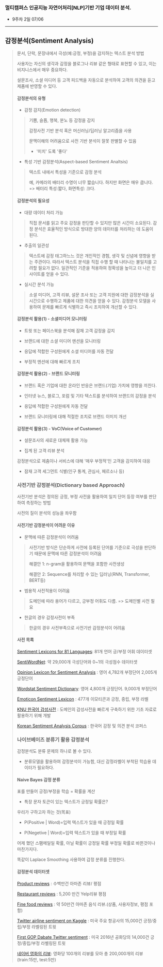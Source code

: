 ### 멀티캠퍼스 인공지능 자연어처리[NLP]기반 기업 데이터 분석.
- 9주차 2일 07/06
---
## 감정분석(Sentiment Analysis)
> 문서, 단락, 문장내에서 극성(예:긍정, 부정)을 감지하는 텍스트 분석 방법
> 
> 사용자는 자신의 생각과 감정을 블로그나 리뷰 같은 형태로 표현할 수 있고, 이는 비지니스에서 매우 중요하다.
> 
> 설문조사, 소셜 미디어 등 고객 피드백을 자동으로 분석하여 고객의 의견을 듣고 제품에 반영할 수 있다.
> 
> #### 감정분석의 유형
> - 감정 감지(Emotion detection)
>> 기쁨, 슬픔, 행복, 분노 등 감정을 감지
>> 
>> 감정사전 기반 분석 혹은 머신러닝/딥러닝 알고리즘을 사용
>> 
>> 문맥이해의 어려움으로 사전 기반 분석이 잘못 판별할 수 있음
>> - '미치' 도록 '좋다'
>> 
> - 특성 기반 감정분석(Aspect-based Sentiment Analtsis)
>> 텍스트 내에서 특성을 기준으로 감정 분석
>> 
>> 예, 카메라의 배터리 수명이 너무 짧습니다. 하지만 화면은 매우 큽니다.
>>  => 배터리 특성:짧다, 화면특성: 크다.
>
> #### 감정분석의 필요성
> - 대량 데이터 처리 가능
>> 직접 문서를 읽고 주요 감정을 판단할 수 있지만 많은 시간이 소요된다. 감정 분석은 효율적인 방식으로 방대한 양의 데이터를 처리하는 데 도움이 된다.
>> 
> - 추출의 일관성
>> 텍스트에 감정 태그하느느 것은 개인적인 경험, 생각 및 신념에 영향을 받는 주관이다. 따라서 텍스트 분석을 직접 수행 할 때 나타나는 불일치를 고려할 필요가 없다. 일관적인 기준을 적용하여 정확성을 높이고 더 나은 인사이트를 얻을 수 있다.
>> 
> - 실시간 분석 가능
>> 소셜 미디어, 고객 리뷰, 설문 조사 또는 고객 지원에 대한 감정분석을 실시간으로 수행하고 제품에 대한 의견을 얻을 수 있다. 감정분석 모델을 사용하여 문제를 빠르게 식별하고 즉시 조치하여 개선할 수 있다.
>> 
> #### 감정분석 활용(1) - 소셜미디어 모니터링
> - 트윗 또는 페이스북을 분석해 잠재 고객 감정을 감지
> 
> - 브랜드에 대한 소셜 미디어 멘션을 모니터링
> 
> - 응답에 적합한 구성원에게 소셜 미디어를 자동 전달
> 
> - 부정적 멘션에 대해 빠르게 조치
>
> #### 감정분석 활용(2) - 브랜드 모니터링
> - 브랜드 혹은 기업에 대한 온라인 반응은 브랜드(기업) 가치에 영향을 끼친다.
> 
> - 인터넷 뉴스, 블로그, 포럼 및 기타 텍스트를 분석하여 브랜드의 감정을 분석
> 
> - 응답에 적합한 구성원에게 자동 전달
> 
> - 브랜드 모니터링에 대해 적절한 조치로 브랜드 이미지 개선
> 
> #### 감정분석 활용(3) - VoC(Voice of Customer)
> - 설문조사의 새로운 대체재 활용 가능
> 
> - 집계 된 고객 리뷰 분석
> 
> 감정분석으로 제춤이나 서비스에 대해 '매우 부정적'인 고객을 감지하여 대응
> 
> - 잠재 고객 세그먼트 식별(인구 통계, 관심사, 페르소나 등)
> 
> ### 사전기반 감정분석(Dictionary based Approach)
> 
> 사전기반 분석은 정의된 긍정, 부정 사전을 활용하여 일치 단어 등장 여부를 판단하여 측정하는 방법
> 
> 사전의 질이 분석의 성능을 좌우함
> 
> #### 사전기반 감정분석이 어려운 이유
> - 문맥에 따른 감정분석이 어려움
>> 사전기반 방식은 단순하게 사전에 등록된 단어를 기준으로 극성을 판단하기 때문에 문맥에 따른 감정분석이 어려움
>> 
>> 해결안 1: n-gram을 활용하여 문맥을 포함한 사전생성
>> 
>> 해결안 2: Sequence를 처리할 수 있는 딥러닝(RNN, Transformer, BERT등)
>> 
> - 범용적 사전적용이 어려움
>> 도메인에 따라 용어가 다르고, 긍부정 어휘도 다름. => 도메인별 사전 필요
>>
> - 한글의 경우 감정사전이 부족
>> 한글의 경우 사전부족으로 사전기반 감정분석이 어려움
>
> #### 사전 목록
> [Sentiment Lexicons for 81 Languages](https://www.kaggle.com/rtatman/sentiment-lexicons-for-81-languages): 81개 언어 긍/부정 어휘 데이터셋
> 
> [SentiWordNet](http://sentiwordnet.isti.cnr.it/): 약 29,000개 극성단어와 0~1의 극성점수 데이터셋
> 
> [Opinion Lexicon for Sentiment Analysis](https://www.cs.uic.edu/~liub/FBS/sentiment-analysis.html#lexicon) : 영어 4,782개 부정단어 2,005개 긍정단어
> 
> [Wordstat Sentiment Dictionary](https://provalisresearch.com/products/content-analysis-software/wordstat-dictionary/sentiment-dictionaries/): 영어 4,800개 긍정단어. 9,000개 부정단어
> 
> [Emoticon Sentiment Lexicon](http://people.few.eur.nl/hogenboom/files/EmoticonSentimentLexicon.zip) : 477개 이모티콘과 긍정, 중립, 부정 라벨
> 
> [KNU 한국어 감성사전](http://dilab.kunsan.ac.kr/knusl.html) : 도메인의 감성사전을 빠르게 구축하기 위한 기초 자료로 활용하기 위해 개발
> 
> [Korean Sentiment Analysis Corpus](http://word.snu.ac.kr/kosac/data/lexicon.zip) : 한국어 감정 및 의견 분석 코퍼스
> 
> ### 나이브베이즈 분류기 활용 감정분석
>
> 감정분석도 분류 문제의 하나로 볼 수 있다.
> - 분류모델을 활용하여 감정분석이 가능함, 대신 감정라벨이 부착된 학습용 데이터가 필요하다.
>
> #### Naive Bayes 감정 분류
> 
> 표를 만들어 긍정/부정을 학습 = 확률을 계산
> - 특장 문자 토큰이 있는 텍스트가 긍정일 확률은?
> 
> 우리가 구하고자 하는 것(목표)
> - P(Positive | Word)=입력 텍스트가 있을 때 긍정일 확률
> 
> - P(Negetive | Word)=입력 텍스트가 있을 때 부정일 확률
> 
> 어제 했던 스팸메일일 확률, 아닐 확률이 긍정일 확률 부정일 확률로 바뀐것이나 마찬가지다.
> 
> 똑같이 Laplace Smoothing 사용하여 감정 분류를 진행한다.
>
> #### 감정분석 데이터셋
> [Product reviews](https://www.kaggle.com/bittlingmayer/amazonreviews) : 수백만건 아마존 리뷰/ 평점
> 
> [Restaurant reviews](https://www.kaggle.com/yelp-dataset/yelp-dataset) : 5,200 만건 Yelp리뷰 평점
> 
> [Fine food reviews](https://www.kaggle.com/snap/amazon-fine-food-reviews) : 약 50만건 아마존 음식 리뷰.(상품, 사용자정보, 평점 포함)
> 
> [Twitter airline sentiment on Kaggle](https://www.kaggle.com/crowdflower/twitter-airline-sentiment) : 미국 주요 항공사의 15,000건 긍정/중립/부정 라벨링된 트윗
> 
> [First GOP Dabate Twitter sentiment](https://www.kaggle.com/crowdflower/first-gop-debate-twitter-sentiment) : 미국 2016년 공화당의 14,000건 긍정/중립/부정 라벨링된 트윗
> 
> [네이버 영화의 리뷰](https://github.com/e9t/nsmc/): 영화당 100개의 리뷰를 모아 총 200,000개의 리뷰(train:15만, test:5만)
> 
